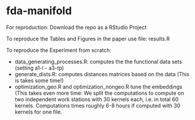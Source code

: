 # fda-manifold

For reproduction: Download the repo as a RStudio Project

To reproduce the Tables and Figures in the paper use file: results.R

To reproduce the Experiment from scratch:

- data_generating_processes.R: computes the the functional data sets (setting a1-l - a3-tp)
- generate_dists.R: computes distances matrices based on the data (This is takes some time!)
- optimization_geo.R and optimization_nongeo.R tune the embeddings (This takes even more time: We split the computations to compute on two independent work stations with 30 kernels each, i.e. in total 60 kernels. Computations times roughly 6-8 hours if computed with 30 kernels for one file. 
